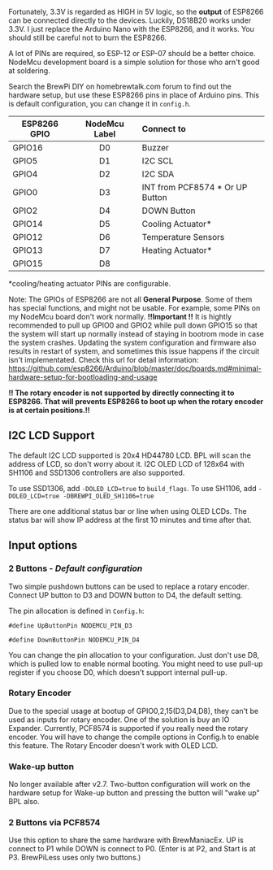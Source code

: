 Fortunately, 3.3V is regarded as HIGH in 5V logic, so the **output** of ESP8266 can be connected directly to the devices. Luckily, DS18B20 works under 3.3V. I just replace the Arduino Nano with the ESP8266, and it works. You should still be careful not to burn the ESP8266.

A lot of PINs are required, so ESP-12 or ESP-07 should be a better choice. NodeMcu development board is a simple solution for those who arn't good at soldering.

Search the BrewPi DIY on homebrewtalk.com forum to find out the hardware setup, but use these ESP8266 pins in place of Arduino pins.
This is default configuration, you can change it in `config.h`.

| ESP8266 GPIO   | NodeMcu Label | Connect to       |
| -------------- |:-------------:| :--------------------|
| GPIO16         | D0            | Buzzer			   |
| GPIO5          | D1            | I2C SCL             |
| GPIO4          | D2            | I2C SDA             |
| GPIO0          | D3            | INT from PCF8574 * Or UP Button  |
| GPIO2          | D4            | DOWN Button     |
| GPIO14         | D5            | Cooling Actuator*   |
| GPIO12         | D6            | Temperature Sensors |
| GPIO13         | D7            | Heating Actuator*   |
| GPIO15         | D8            |      			   |

*cooling/heating actuator PINs are configurable.

Note: The GPIOs of ESP8266 are not all **General Purpose**. Some of them has special functions, and might not be usable. For example, some PINs on my NodeMcu board don't work normally.
**!!Important !!** It is hightly recommended to pull up GPIO0 and GPIO2 while pull down GPIO15 so that the system will start up normally instead of staying in bootrom mode in case the system crashes. Updating the system configuration and firmware also results in restart of system, and sometimes this issue happens if the circuit isn't implementated. Check this url for detail information:
https://github.com/esp8266/Arduino/blob/master/doc/boards.md#minimal-hardware-setup-for-bootloading-and-usage

**!! The rotary encoder is not supported by directly connecting it to ESP8266. That will prevents ESP8266 to boot up when the rotary encoder is at certain positions.!!** 

## I2C LCD Support
The default I2C LCD supported is 20x4 HD44780 LCD. BPL will scan the address of LCD, so don't worry about it.
I2C OLED LCD of 128x64 with SH1106 and SSD1306 controllers are also supported. 

To use SSD1306, add `-DOLED_LCD=true` to `build_flags`. To use SH1106, add `-DOLED_LCD=true -DBREWPI_OLED_SH1106=true`

There are one additional status bar or line when using OLED LCDs. The status bar will show IP address at the first 10 minutes and time after that.

## Input options
### 2 Buttons - _Default configuration_
Two simple pushdown buttons can be used to replace a rotary encoder. Connect UP button to D3 and DOWN button to D4, the default setting.

The pin allocation is defined in `Config.h`:

`#define UpButtonPin NODEMCU_PIN_D3`

`#define DownButtonPin NODEMCU_PIN_D4`

You can change the pin allocation to your configuration. Just don't use D8, which is pulled low to enable normal booting. You might need to use pull-up register if you choose D0, which doesn't support internal pull-up.

### Rotary Encoder
Due to the special usage at bootup of GPIO0,2,15(D3,D4,D8), they can't be used as inputs for rotary encoder. One of the solution is buy an IO Expander. 
Currently, PCF8574 is supported if you really need the rotary encoder. You will have to change the compile options in Config.h to enable this feature.
The Rotary Encoder doesn't work with OLED LCD.

### Wake-up button
No longer available after v2.7. Two-button configuration will work on the hardware setup for Wake-up button and pressing the button will "wake up" BPL also.


### 2 Buttons via PCF8574
Use this option to share the same hardware with BrewManiacEx. UP is connect to P1 while DOWN is connect to P0. (Enter is at P2, and Start is at P3. BrewPiLess uses only two buttons.)